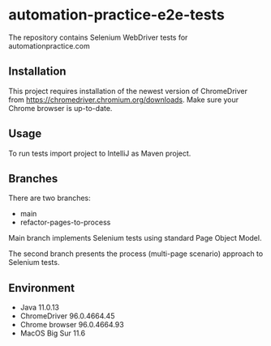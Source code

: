 # automation-practice-e2e-tests

The repository contains Selenium WebDriver tests for automationpractice.com

## Installation

This project requires installation of the newest version of ChromeDriver from https://chromedriver.chromium.org/downloads. Make sure your Chrome browser is up-to-date. 

## Usage

To run tests import project to IntelliJ as Maven project. 

## Branches

There are two branches:

- main
- refactor-pages-to-process

Main branch implements Selenium tests using standard Page Object Model.

The second branch presents the process (multi-page scenario) approach to Selenium tests.

## Environment

- Java 11.0.13
- ChromeDriver 96.0.4664.45
- Chrome browser 96.0.4664.93 
- MacOS Big Sur 11.6